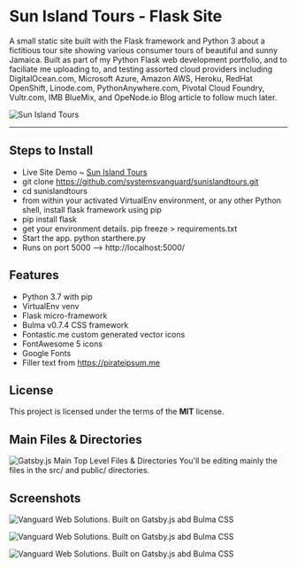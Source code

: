 # Sun Island Tours - Flask Site

A small static site built with the Flask framework and Python 3 about a fictitious tour site showing various consumer tours of beautiful and sunny Jamaica. Built as part of my Python Flask web development portfolio, and to faciliate me uploading to, and testing assorted cloud providers including DigitalOcean.com, Microsoft Azure, Amazon AWS, Heroku, RedHat OpenShift, Linode.com, PythonAnywhere.com, Pivotal Cloud Foundry, Vultr.com, IMB BlueMix, and OpeNode.io  Blog article to follow much later.


![Sun Island Tours](http://ryanhunter.org/images/portfolio/scenictoronto.png)

---

## Steps to Install
- Live Site Demo ~ [Sun Island Tours](http://www.vanguardwebsolutions.com/ "Sun Island Tours ~ Memorable and family friendly eco-tours of Caribbean beaches at a friendly budget.")
- git clone https://github.com/systemsvanguard/sunislandtours.git 
- cd sunislandtours 
- from within your activated VirtualEnv environment, or any other Python shell, install flask framework using pip
- pip install flask
- get your environment details.  pip freeze > requirements.txt 
- Start the app. python starthere.py 
- Runs on port 5000 --> http://localhost:5000/


## Features
- Python 3.7 with pip
- VirtualEnv venv 
- Flask micro-framework 
- Bulma v0.7.4 CSS framework
- Fontastic.me custom generated vector icons
- FontAwesome 5 icons
- Google Fonts
- Filler text from https://pirateipsum.me 


## License

This project is licensed under the terms of the **MIT** license.



## Main Files & Directories
![Gatsby.js Main Top Level Files & Directories](http://ryanhunter.org/images/portfolio/gatsbyfilesanddirectories.png)
You'll be editing mainly the files in the src/ and public/ directories.



## Screenshots

![Vanguard Web Solutions. Built on Gatsby.js abd Bulma CSS](http://ryanhunter.org/images/portfolio/vanguardwebsolutions.png )


![Vanguard Web Solutions. Built on Gatsby.js abd Bulma CSS](http://ryanhunter.org/images/portfolio/vanguardwebsolutions2.png )


![Vanguard Web Solutions. Built on Gatsby.js abd Bulma CSS](http://ryanhunter.org/images/portfolio/vanguardwebsolutions3.png )


